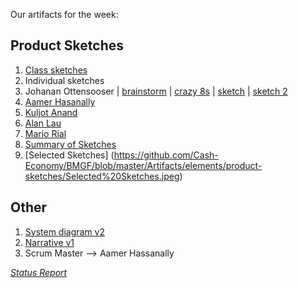 Our artifacts for the week:

## Product Sketches

1. [Class sketches](https://github.com/Cash-Economy/BMGF/tree/master/Artifacts/elements/product-sketches/in-class)
1. Individual sketches
  1. Johanan Ottensooser | [brainstorm](https://github.com/Cash-Economy/BMGF/blob/master/Artifacts/elements/product-sketches/individual/JCO%20brainstorm%20(indiv).jpg) | [crazy 8s](https://github.com/Cash-Economy/BMGF/blob/master/Artifacts/elements/product-sketches/individual/JCO%20crazy%208s%20(indiv).jpg) | [sketch](https://github.com/Cash-Economy/BMGF/blob/master/Artifacts/elements/product-sketches/individual/JCO%20sketch%20(indiv).jpg) | [sketch 2](https://github.com/Cash-Economy/BMGF/blob/master/Artifacts/elements/product-sketches/individual/JCO%20Sketch%20(indiv)%20(2).jpg)
  2. [Aamer Hasanally](https://github.com/Cash-Economy/BMGF/blob/master/Artifacts/elements/product-sketches/individual/AH%20sketch%20(indiv).jpg)
  3. [Kuljot Anand](https://github.com/Cash-Economy/BMGF/blob/master/Artifacts/elements/product-sketches/individual/KJ%20sketches.JPG)
  4. [Alan Lau](https://github.com/Cash-Economy/BMGF/blob/master/Artifacts/elements/product-sketches/individual/AL%20sketch%20(indiv)%20-%2009-09-2016.JPG)
  5. [Mario Rial](https://github.com/Cash-Economy/BMGF/blob/master/Artifacts/elements/product-sketches/individual/MR%20sketch%20(indiv).jpeg)
2. [Summary of Sketches](https://github.com/Cash-Economy/BMGF/blob/master/Artifacts/elements/product-sketches/Summary%20of%20sketches.md)
3. [Selected Sketches] (https://github.com/Cash-Economy/BMGF/blob/master/Artifacts/elements/product-sketches/Selected%20Sketches.jpeg)

## Other

1. [System diagram v2](https://github.com/Cash-Economy/BMGF/blob/master/Artifacts/elements/system-diagrams/Version%202.jpg)
2. [Narrative v1](https://github.com/Cash-Economy/BMGF/blob/master/Artifacts/elements/Narrative%20v1.md)
3. Scrum Master --> Aamer Hassanally

[*Status Report*](https://github.com/Cash-Economy/BMGF/blob/master/Artifacts/Status-Report/Status%20Report%202.md)

